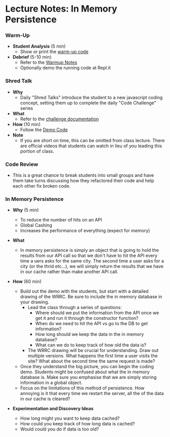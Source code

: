 # Lecture Notes: In Memory Persistence

### Warm-Up

- **Student Analysis** (5 min)
  - Show or print the [warm-up code](../warm-up/warm-up.md)
- **Debrief** (5-10 min)
  - Refer to the [Warmup Notes](../warm-up/NOTES.md)
  - Optionally demo the running code at Repl.it

### Shred Talk

- **Why**
  - Daily "Shred Talks" introduce the student to a new javascript coding concept, setting them up to complete the daily "Code Challenge" series
- **What**
  - Refer to the [challenge documentation](../challenges/README.md)
- **How** (10 min)
  - Follow the [Demo Code](../challenges/DEMO.md)
- **Note**
  - If you are short on time, this can be omitted from class lecture. There are official videos that students can watch in lieu of you leading this portion of class.

### Code Review

- This is a great chance to break students into small groups and have them take turns discussing how they refactored their code and help each other fix broken code.

### In Memory Persistence

- **Why** (5 min)
  - To reduce the number of hits on an API
  - Global Cashing
  - Increases the performance of everything (expect for memory)

- **What** 
  - In memory persistence is simply an object that is going to hold the results from our API call so that we don't have to hit the API every time a uers asks for the same city. The second time a user asks for a city (or the thrid etc...), we will simply return the results that we have in our cache rather than make another API call. 

- **How** (60 min)
  - Build out the demo with the students, but start with a detailed drawing of the WRRC. Be sure to include the in memory database in your drawing. 
    - Lead the class through a series of questions:
      - Where should we put the information from the API once we get it and run it through the constructor function? 
      - When do we need to hit the API vs go to the DB to get information?
      - How long should we keep the data in the in memory database?
      - What can we do to keep track of how old the data is?
    - The WRRC drawing will be crucial for understanding. Draw out multiple versions. What happens the first time a user visits the site? What about the second time the same request is made?
  - Once they understand the big picture, you can begin the coding demo. Students might be confused about what the in memory database is. Make sure you emphasise that we are simply storing information in a global object.
  - Focus on the limitations of this method of persistence. How annoying is it that every time we restart the server, all the of the data in our cache is cleared?

- **Experimentation and Discovery Ideas**
  - How long might you want to keep data cached? 
  - How could you keep track of how long data is cached?
  - Would could you do if data is too old?


